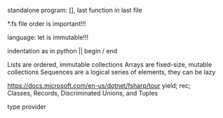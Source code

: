 ﻿standalone program: [<EntryPoint>], last function in last file

*.fs file order is important!!!


language:
let is immutable!!!

indentation as in python ||  begin / end 


Lists are ordered, immutable collections
Arrays are fixed-size, mutable collections
Sequences are a logical series of elements, they can be lazy

https://docs.microsoft.com/en-us/dotnet/fsharp/tour
yield; rec;   
Classes, Records, Discriminated Unions, and Tuples

type provider

